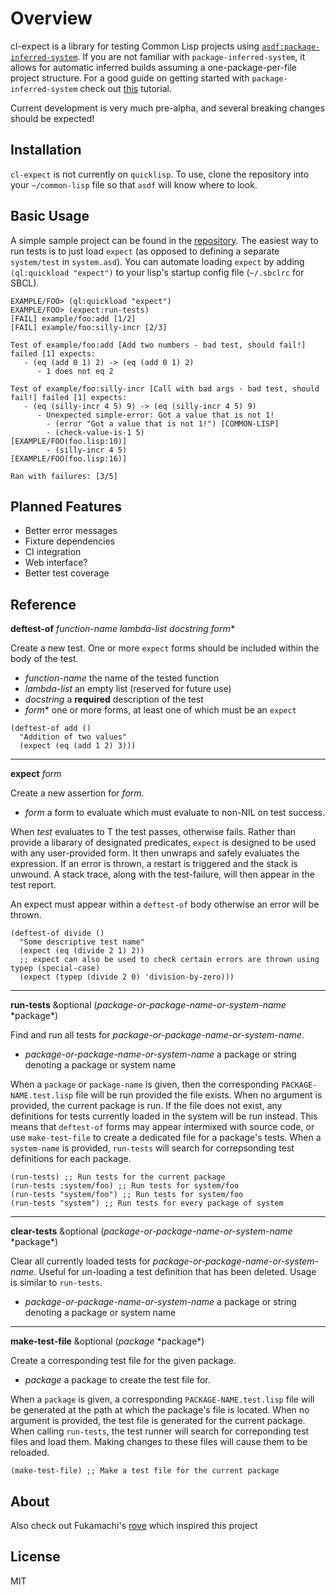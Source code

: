 # Overview
cl-expect is a library for testing Common Lisp projects using [`asdf:package-inferred-system`](https://common-lisp.net/project/asdf/asdf/The-package_002dinferred_002dsystem-extension.html). If you are not familiar with `package-inferred-system`, it allows for automatic inferred builds assuming a one-package-per-file project structure. For a good guide on getting started with `package-inferred-system` check out [this](https://davazp.net/2014/11/26/modern-library-with-asdf-and-package-inferred-system.html) tutorial.

Current development is very much pre-alpha, and several breaking changes should be expected!

## Installation
`cl-expect` is not currently on `quicklisp`. To use, clone the repository into your `~/common-lisp` file so that `asdf` will know where to look. 

## Basic Usage
A simple sample project can be found in the [repository](https://github.com/mmgeorge/cl-expect/tree/master/example). The easiest way to run tests is to just load `expect` (as opposed to defining a separate `system/test` in `system.asd`). You can automate loading `expect` by adding `(ql:quickload "expect")` to your lisp's startup config file (`~/.sbclrc` for SBCL).
```
EXAMPLE/FOO> (ql:quickload "expect")
EXAMPLE/FOO> (expect:run-tests)
[FAIL] example/foo:add [1/2]     
[FAIL] example/foo:silly-incr [2/3]

Test of example/foo:add [Add two numbers - bad test, should fail!] failed [1] expects:  
   - (eq (add 0 1) 2) -> (eq (add 0 1) 2)  
      - 1 does not eq 2 

Test of example/foo:silly-incr [Call with bad args - bad test, should fail!] failed [1] expects:
   - (eq (silly-incr 4 5) 9) -> (eq (silly-incr 4 5) 9)
      - Unexpected simple-error: Got a value that is not 1!
        - (error "Got a value that is not 1!") [COMMON-LISP]
        - (check-value-is-1 5)                 [EXAMPLE/FOO(foo.lisp:10)]
        - (silly-incr 4 5)                     [EXAMPLE/FOO(foo.lisp:16)] 
        
Ran with failures: [3/5]
```
## Planned Features
- Better error messages
- Fixture dependencies
- CI integration
- Web interface?
- Better test coverage

## Reference 
**deftest-of** _function-name lambda-list docstring form*_

Create a new test. One or more `expect` forms should be included within the body of the test. 
- _function-name_ the name of the tested function
- _lambda-list_ an empty list (reserved for future use)
- _docstring_ a **required** description of the test
- _form_* one or more forms, at least one of which must be an `expect`
```common-lisp
(deftest-of add ()
  "Addition of two values"
  (expect (eq (add 1 2) 3)))
```
---
**expect** _form_

Create a new assertion for _form_.
- _form_ a form to evaluate which must evaluate to non-NIL on test success. 

When _test_ evaluates to T the test passes, otherwise fails. Rather than provide a libarary of designated predicates, `expect` is designed to be used with any user-provided form. It then unwraps and safely evaluates the expression. If an error is thrown, a restart is triggered and the stack is unwound. A stack trace, along with the test-failure, will then appear in the test report. 

An expect must appear within a `deftest-of` body otherwise an error will be thrown. 
```common-lisp
(deftest-of divide ()
  "Some descriptive test name"
  (expect (eq (divide 2 1) 2))
  ;; expect can also be used to check certain errors are thrown using typep (special-case)
  (expect (typep (divide 2 0) 'division-by-zero)))
```
---
**run-tests** &optional (_package-or-package-name-or-system-name_ \*package\*)

Find and run all tests for _package-or-package-name-or-system-name_.
- _package-or-package-name-or-system-name_ a package or string denoting a package or system name

When a `package` or `package-name` is given, then the corresponding `PACKAGE-NAME.test.lisp` file will be run provided the file exists. When no argument is provided, the current package is run. If the file does not exist, any definitions for tests currently loaded in the system will be run instead. This means that `deftest-of` forms may appear intermixed with source code, or use `make-test-file` to create a dedicated file for a package's tests. When a `system-name` is provided, `run-tests` will search for correpsonding test definitions for each package. 

```common-lisp
(run-tests) ;; Run tests for the current package
(run-tests :system/foo) ;; Run tests for system/foo
(run-tests "system/foo") ;; Run tests for system/foo
(run-tests "system") ;; Run tests for every package of system
```
---
**clear-tests** &optional (_package-or-package-name-or-system-name_ \*package\*)

Clear all currently loaded tests for _package-or-package-name-or-system-name_. Useful for un-loading a test definition that has been deleted. Usage is similar to `run-tests`.
- _package-or-package-name-or-system-name_ a package or string denoting a package or system name

---
**make-test-file** &optional (_package_ \*package\*)

Create a corresponding test file for the given package. 
- _package_ a package to create the test file for.

When a `package` is given, a corresponding `PACKAGE-NAME.test.lisp` file will be generated at the path at which the package's file is located. When no argument is provided, the test file is generated for the current package. When calling `run-tests`, the test runner will search for correponding test files and load them. Making changes to these files will cause them to be reloaded. 

```common-lisp
(make-test-file) ;; Make a test file for the current package
```
## About
Also check out Fukamachi's [rove](https://github.com/fukamachi/rove) which inspired this project

## License 
MIT
